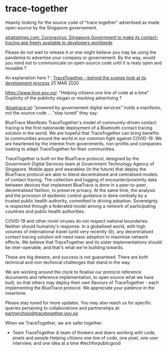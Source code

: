 # trace-together
Heavily looking for the source code of "trace together" advertised as made open-source by the Singapore governement.

[straitstimes.com: Coronavirus: Singapore Government to make its contact-tracing app freely available to developers worldwide](https://www.straitstimes.com/singapore/coronavirus-spore-government-to-make-its-contact-tracing-app-freely-available-to)

Please do not wait to release it or one might believe you may be using the pandemia 
to advertise your company or governement. 
By the way, would you mind not to communicate on open-source code until it is realy open and reusable ?

An explanation here ? : [TraceTogether - behind the scenes look at its development process](https://www.tech.gov.sg/media/technews/tracetogether-behind-the-scenes-look-at-its-development-process) 25 MAR 2020 

https://www.hive.gov.sg/: 
"Helping citizens
one line of code
at a time" 
Duplicity of the publicity slogan or mocking advertising ? 

([bluetrace.io](https://bluetrace.io/)) "powered by governement digital services" 
holds a manifesto, not the source code ... "stay tuned" they say:

BlueTrace Manifesto
TraceTogether's model of community-driven contact tracing is the first nationwide deployment of a Bluetooth contact tracing solution in the world. We are hopeful that TraceTogether can bring benefits to communities around the world in our common fight against COVID-19. We are heartened by the interest from governments, non-profits and companies looking to adapt TraceTogether for their communities.


TraceTogether is built on the BlueTrace protocol, designed by the Government Digital Services team at Government Technology Agency of Singapore. Mobile apps and wearables (in the future) that deploy the BlueTrace protocol are able to blend decentralised and centralised models of contact tracing. The collection and logging of encounter/proximity data between devices that implement BlueTrace is done in a peer-to-peer, decentralised fashion, to preserve privacy. At the same time, the analysis and the provision of epidemic control guidance is done centrally by a trusted public health authority, committed to driving adoption. Sovereignty is respected through a federated model among a network of participating countries and public health authorities.

COVID-19 and other novel viruses do not respect national boundaries. Neither should humanity's response. In a globalised world, with high volumes of international travel (until very recently 😢), any decentralised contact tracing solution will need mass adoption to maximise network effects. We believe that TraceTogether and its sister implementations should be inter-operable, and that's what we're building towards.

These are big dreams, and success is not guaranteed. There are both technical and non-technical challenges that stand in the way.

We are working around the clock to finalise our protocol reference documents and reference implementation, to open source what we have built, so that others may deploy their own flavours of TraceTogether - each implementing the BlueTrace protocol. We appreciate your patience in the meantime.

Please stay tuned for more updates. You may also reach us for specific queries pertaining to collaborations and partnerships at: partnerships@tracetogether.gov.sg

When we TraceTogether, we are safer together.

- Team TraceTogether
A team of thinkers and doers working with code, pixels and people
Helping citizens one line of code, one pixel, one user interview, and one idea at a time
#techforpublicgood
